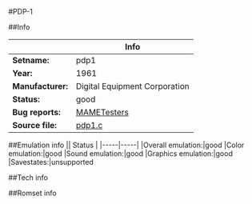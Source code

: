 #PDP-1

##Info

||Info|
|-----|-----|
|**Setname:**|pdp1
|**Year:**|1961
|**Manufacturer:**|Digital Equipment Corporation
|**Status:**|good
|**Bug reports:**|[MAMETesters](http://mametesters.org/view_all_set.php?type=1&temporary=y&search=pdp1.c)
|**Source file:**|[pdp1.c](https://github.com/mamedev/mame/blob/master/src/mess/drivers/pdp1.c)

##Emulation info
|| Status |
|-----|-----|
|Overall emulation:|good
|Color emulation:|good
|Sound emulation:|good
|Graphics emulation:|good
|Savestates:|unsupported

##Tech info

##Romset info

<!--- START OF EDITED COMMENT DO NOT TOUCH TEXT ABOVE-->
